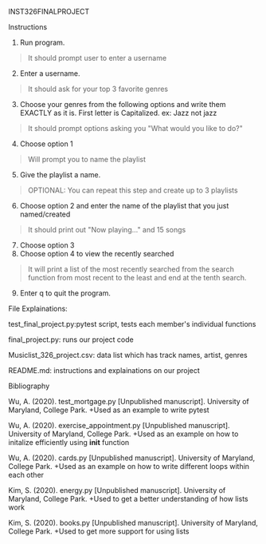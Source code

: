 INST326FINALPROJECT

Instructions

1. Run program.
>It should prompt user to enter a username
2. Enter a username.
>It should ask for your top 3 favorite genres
3. Choose your genres from the following options and write them EXACTLY as it is. First letter is Capitalized. ex: Jazz not jazz
>It should prompt options asking you "What would you like to do?"
4. Choose option 1
>Will prompt you to name the playlist
5. Give the playlist a name.
>OPTIONAL: You can repeat this step and create up to 3 playlists
6. Choose option 2 and enter the name of the playlist that you just named/created
>It should print out "Now playing..." and 15 songs
7. Choose option 3
8. Choose option 4 to view the recently searched
>It will print a list of the most recently searched from the search function from most recent to the least and end at the tenth search. 
9. Enter q to quit the program.

File Explainations:

test_final_project.py:pytest script, tests each member's individual  functions

final_project.py: runs our project code

Musiclist_326_project.csv: data list which has track names, artist, genres

README.md: instructions and explainations on our project

Bibliography

Wu, A. (2020). test_mortgage.py
  [Unpublished manuscript]. University of Maryland, College Park.
+Used as an example to write pytest

Wu, A. (2020). exercise_appointment.py
  [Unpublished manuscript]. University of Maryland, College Park.
+Used as an example on how to initalize efficiently using __init__ function

Wu, A. (2020). cards.py
  [Unpublished manuscript]. University of Maryland, College Park.
+Used as an example on how to write different loops within each other

Kim, S. (2020). energy.py
    [Unpublished manuscript]. University of Maryland, College Park.
+Used to get a better understanding of how lists work

Kim, S. (2020). books.py
    [Unpublished manuscript]. University of Maryland, College Park.
+Used to get more support for using lists


  

